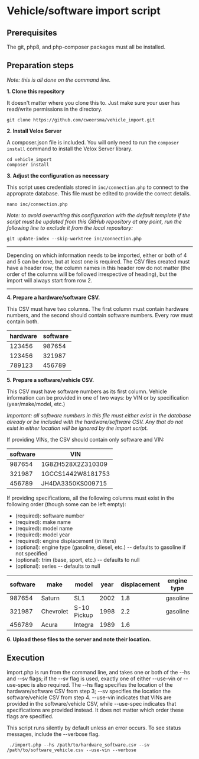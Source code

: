 # Vehicle/software import script

## Prerequisites
The git, php8, and php-composer packages must all be installed.

## Preparation steps

  *Note: this is all done on the command line.*
  
**1. Clone this repository**
   
   It doesn't matter where you clone this to. Just make sure your user has read/write permissions in the directory.
   ```console
   git clone https://github.com/cweersma/vehicle_import.git
   ```
**2. Install Velox Server**
   
   A composer.json file is included. You will only need to run the `composer install` command to install the Velox Server library.
   ```console
   cd vehicle_import
   composer install
   ```

**3. Adjust the configuration as necessary**

   This script uses credentials stored in `inc/connection.php` to connect to the approprate database. This file must be edited to provide the correct details.
   ```console
   nano inc/connection.php
   ```

   *Note: to avoid overwriting this configuration with the default template if the script must be updated from this GitHub repository at any point, run the following line
   to exclude it from the local repository:*
   ```console
   git update-index --skip-worktree inc/connection.php
   ```
---  

   Depending on which information needs to be imported, either or both of 4 and 5 can be done, but at least one is required. The CSV files created must
   have a header row; the column names in this header row do not matter (the order of the columns will be followed irrespective of heading), but the import will
   always start from row 2.

---
   
**4. Prepare a hardware/software CSV.**

   This CSV must have two columns. The first column must contain hardware numbers, and the second should contain software numbers. Every row must contain both.

   | hardware | software |
   | -------- | -------- |
   | 123456   | 987654   |
   | 123456   | 321987   |
   | 789123   | 456789   |

**5. Prepare a software/vehicle CSV.**

   This CSV must have software numbers as its first column. Vehicle information can be provided in one of two ways: by VIN or by specification (year/make/model, etc.)

   *Important: all software numbers in this file must either exist in the database already or be included with the hardware/software CSV. Any that do not exist in either
   location will be ignored by the import script.*

   If providing VINs, the CSV should contain only software and VIN: 

   | software | VIN               |
   | -------- | ----------------- |
   | 987654   | 1G8ZH528X2Z310309 |
   | 321987   | 1GCCS1442W8181753 |
   | 456789   | JH4DA3350KS009715 |

   If providing specifications, all the following columns must exist in the following order (though some can be left empty):
   * (required): software number
   * (required): make name
   * (required): model name
   * (required): model year
   * (required): engine displacement (in liters)
   * (optional): engine type (gasoline, diesel, etc.) -- defaults to gasoline if not specified
   * (optional): trim (base, sport, etc.) -- defaults to null
   * (optional): series -- defaults to null
     
   | software | make      | model       | year | displacement | engine type | trim | series          |
   | -------- | --------- | ----------- | ---- | ------------ | ----------- | ---- | --------------- |
   | 987654   | Saturn    | SL1         | 2002 | 1.8          | gasoline    |      |                 |
   | 321987   | Chevrolet | S-10 Pickup | 1998 | 2.2          | gasoline    |      | 1/2 Ton Nominal |
   | 456789   | Acura     | Integra     | 1989 | 1.6          |             | LS   |                 |

**6. Upload these files to the server and note their location.**

## Execution

import.php is run from the command line, and takes one or both of the --hs and --sv flags; if the --sv flag is used,
exactly one of either --use-vin or --use-spec is also required. The --hs flag specifies the location of the hardware/software CSV from step 3; --sv
specifies the location the software/vehicle CSV from step 4. --use-vin indicates that VINs are provided in the software/vehicle CSV,
while --use-spec indicates that specifications are provided instead. It does not matter which order these flags are specified.

This script runs silently by default unless an error occurs. To see status messages, include the --verbose flag.

```console
 ./import.php --hs /path/to/hardware_software.csv --sv /path/to/software_vehicle.csv --use-vin --verbose
```

   
